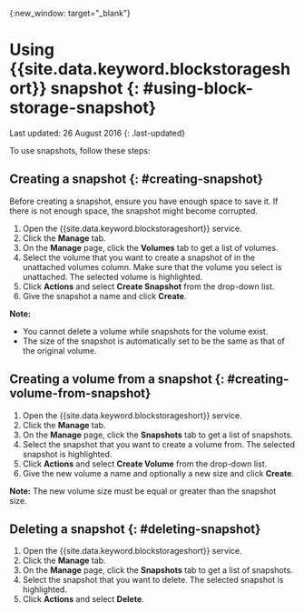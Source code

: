 {:new_window: target="_blank"} 


# Using {{site.data.keyword.blockstorageshort}} snapshot {: #using-block-storage-snapshot} 
Last updated: 26 August 2016
{: .last-updated}

To use snapshots, follow these steps:

## Creating a snapshot {: #creating-snapshot} 

Before creating a snapshot, ensure you have enough space to save it. If there is not enough space, the snapshot might become corrupted.

1.	Open the {{site.data.keyword.blockstorageshort}} service.
2.	Click the **Manage** tab.
3.	On the **Manage** page, click the **Volumes** tab to get a list of volumes.
4.	Select the volume that you want to create a snapshot of in the unattached volumes column. Make sure that the volume you select is   unattached. The selected volume is highlighted. 
5.	Click **Actions** and select **Create Snapshot** from the drop-down list.
6.	Give the snapshot a name and click **Create**.

**Note:** 

* You cannot delete a volume while snapshots for the volume exist. 
* The size of the snapshot is automatically set to be the same as that of the original volume.

## Creating a volume from a snapshot {: #creating-volume-from-snapshot}

1.	Open the {{site.data.keyword.blockstorageshort}} service.
2.	Click the **Manage** tab.
3.	On the **Manage** page, click the **Snapshots** tab to get a list of snapshots.
4.	Select the snapshot that you want to create a volume from. The selected snapshot is highlighted.
5.	Click **Actions** and select **Create Volume** from the drop-down list.
6.	Give the new volume a name and optionally a new size and click **Create**. 

**Note:** The new volume size must be equal or greater than the snapshot size. 

## Deleting a snapshot {: #deleting-snapshot}

1.	Open the {{site.data.keyword.blockstorageshort}} service.
2.	Click the **Manage** tab.
3.	On the **Manage** page, click the **Snapshots** tab to get a list of snapshots.
4.	Select the snapshot that you want to delete. The selected snapshot is highlighted.
5.	Click **Actions** and select **Delete**. 



